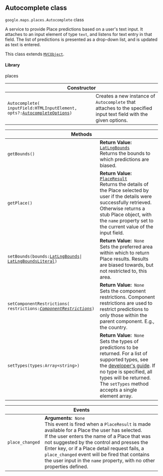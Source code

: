 <h2 id="Autocomplete"> Autocomplete class </h2><p>
<code><span itemprop="path">google.maps.places</span>.<span itemprop="name">Autocomplete</span></code>
class
</p><p>A service to provide Place predictions based on a user's text input. It attaches to an input element of type <code>text</code>, and listens for text entry in that field. The list of predictions is presented as a drop-down list, and is updated as text is entered.</p><p>This class extends
<code><a href="https://github.com/amenadiel/google-maps-documentation/blob/master/docs/MVCObject.md">MVCObject</a></code>.
</p><h4>Library</h4><p>places</p><div class="devsite-table-wrapper"><table class="constructors responsive" summary="class Autocomplete - Constructor">
<thead>
<tr><th colspan="2">Constructor</th>
</tr></thead>
<tbody>
<tr>
<td><code><span>Autocomplete(<wbr>inputField:HTMLInputElement,<wbr> opts?:</span><a href="https://github.com/amenadiel/google-maps-documentation/blob/master/docs/AutocompleteOptions.md"><span>AutocompleteOptions</span></a><span>)</span></code></td>
<td>Creates a new instance of <code><span>Autocomplete</span></code> that attaches to the specified input text field with the given options.</td>
</tr>
</tbody>
</table></div><div class="devsite-table-wrapper"><table class="methods responsive" summary="class Autocomplete - Methods">
<thead>
<tr><th colspan="2">Methods</th>
</tr></thead>
<tbody>
<tr>
<td><code><span>getBounds()</span></code></td>
<td><div><strong>Return Value:</strong>&nbsp; <code><a href="https://github.com/amenadiel/google-maps-documentation/blob/master/docs/LatLngBounds.md">LatLngBounds</a></code></div>
<div class="desc">Returns the bounds to which predictions are biased.</div></td>
</tr>
<tr>
<td><code><span>getPlace()</span></code></td>
<td><div><strong>Return Value:</strong>&nbsp; <code><a href="https://github.com/amenadiel/google-maps-documentation/blob/master/docs/PlaceResult.md">PlaceResult</a></code></div>
<div class="desc">Returns the details of the Place selected by user if the details were successfully&nbsp;retrieved. Otherwise returns a stub Place object, with the <code>name</code> property set to the current value of the input field.</div></td>
</tr>
<tr>
<td><code><span>setBounds(<wbr>bounds:</span><a href="https://github.com/amenadiel/google-maps-documentation/blob/master/docs/LatLngBounds.md"><span>LatLngBounds</span></a><span>|<wbr></span><a href="https://github.com/amenadiel/google-maps-documentation/blob/master/docs/LatLngBoundsLiteral.md"><span>LatLngBoundsLiteral</span></a><span>)</span></code></td>
<td><div><strong>Return Value:</strong>&nbsp; <code>None</code></div>
<div class="desc">Sets the preferred area within which to return Place results. Results are biased towards, but not restricted to, this area.</div></td>
</tr>
<tr>
<td><code><span>setComponentRestrictions(<wbr>restrictions:</span><a href="https://github.com/amenadiel/google-maps-documentation/blob/master/docs/ComponentRestrictions.md"><em><span>ComponentRestrictions</span></em></a><span>)</span></code></td>
<td><div><strong>Return Value:</strong>&nbsp; <code>None</code></div>
<div class="desc">Sets the component restrictions. Component restrictions are used to restrict predictions to only those within the parent component. E.g., the country.</div></td>
</tr>
<tr>
<td><code><span>setTypes(<wbr>types:Array&lt;string&gt;)</span></code></td>
<td><div><strong>Return Value:</strong>&nbsp; <code>None</code></div>
<div class="desc">Sets the types of predictions to be returned. For a list of supported types, see the <a href="https://developers.google.com/places/supported_types#table3"> developer's guide</a>. If no type is specified, all types will be returned. The <code>setTypes</code> method accepts a single element array.</div></td>
</tr>
</tbody>
</table></div><div class="devsite-table-wrapper"><table class="details responsive" summary="class Autocomplete - Events">
<thead>
<tr><th colspan="2">Events</th>
</tr></thead>
<tbody>
<tr>
<td><code><span>place_changed</span></code></td>
<td><div><strong>Arguments:</strong>&nbsp; <code>None</code></div>
<div class="desc">This event is fired when a <code>PlaceResult</code> is made available for a Place the user has selected. <br>If the user enters the name of a Place that was not suggested by the control and presses the Enter key, or if a Place detail request fails, a <code>place_changed</code> event will be fired that contains the user input in the <code>name</code> property, with no other properties defined.</div></td>
</tr>
</tbody>
</table></div>